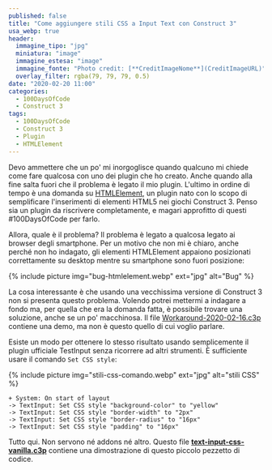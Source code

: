 ```yaml
---
published: false
title: "Come aggiungere stili CSS a Input Text con Construct 3"
usa_webp: true
header:
  immagine_tipo: "jpg"
  miniatura: "image"
  immagine_estesa: "image"
  immagine_fonte: "Photo credit: [**CreditImageNome**](CreditImageURL)"
  overlay_filter: rgba(79, 79, 79, 0.5)
date: "2020-02-20 11:00"
categories:
  - 100DaysOfCode
  - Construct 3
tags:
  - 100DaysOfCode
  - Construct 3
  - Plugin
  - HTMLElement
---
```


Devo ammettere che un po' mi inorgoglisce quando qualcuno mi chiede come fare qualcosa con uno dei plugin che ho creato. Anche quando alla fine salta fuori che il problema è legato il mio plugin. L'ultimo in ordine di tempo è una domanda su [HTMLElement](https://www.construct.net/en/make-games/addons/190/html-element), un plugin nato con lo scopo di semplificare l'inserimenti di elementi HTML5 nei giochi Construct 3. Penso sia un plugin da riscrivere completamente, e magari approfitto di questi #100DaysOfCode per farlo.

Allora, quale è il problema? Il problema è legato a qualcosa legato ai browser degli smartphone. Per un motivo che non mi è chiaro, anche perché non ho indagato, gli elementi HTMLElement appaiono posizionati correttamente su desktop mentre su smartphone sono fuori posizione:

{% include picture img="bug-htmlelement.webp" ext="jpg" alt="Bug" %}

La cosa interessante è che usando una vecchissima versione di Construct 3 non si presenta questo problema. Volendo potrei mettermi a indagare a fondo ma, per quella che era la domanda fatta, è possibile trovare una soluzione, anche se un po' macchinosa. Il file [Workaround-2020-02-16.c3p](https://raw.githubusercontent.com/el3um4s/strani-anelli-blog/master/_posts/2020/2020-02-20-come-aggiungere-stili-css-a-input-text-con-construct-3/Workaround-2020-02-16.c3p) contiene una demo, ma non è questo quello di cui voglio parlare.

Esiste un modo per ottenere lo stesso risultato usando semplicemente il plugin ufficiale TestInput senza ricorrere ad altri strumenti. È sufficiente usare il comando `Set CSS style`:

{% include picture img="stili-css-comando.webp" ext="jpg" alt="stili CSS" %}

~~~
+ System: On start of layout
-> TextInput: Set CSS style "background-color" to "yellow"
-> TextInput: Set CSS style "border-width" to "2px"
-> TextInput: Set CSS style "border-radius" to "16px"
-> TextInput: Set CSS style "padding" to "16px"
~~~

Tutto qui. Non servono né addons né altro. Questo file **[text-input-css-vanilla.c3p](https://raw.githubusercontent.com/el3um4s/strani-anelli-blog/master/_posts/2020/2020-02-20-come-aggiungere-stili-css-a-input-text-con-construct-3/text-input-css-vanilla.c3p)** contiene una dimostrazione di questo piccolo pezzetto di codice.
